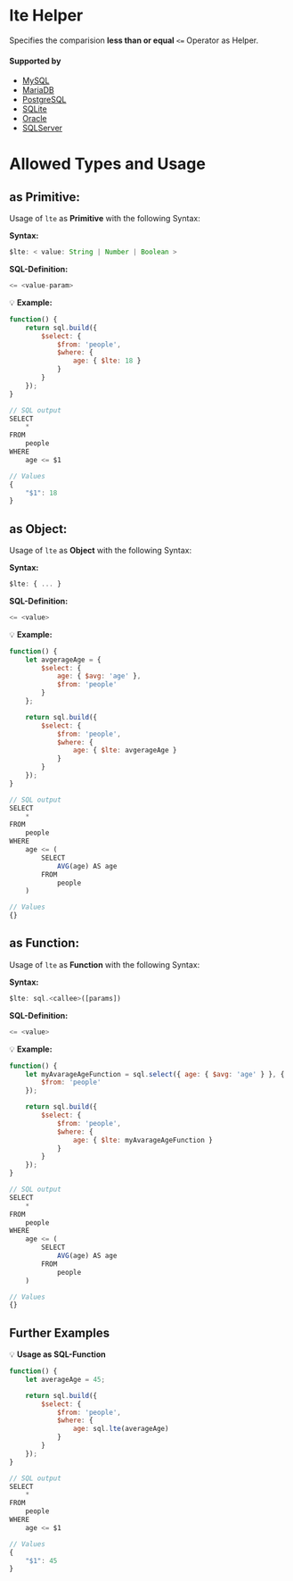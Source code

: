 # lte Helper
Specifies the comparision **less than or equal** `<=` Operator as Helper.

#### Supported by
- [MySQL](https://dev.mysql.com/doc/refman/5.7/en/func-op-summary-ref.html)
- [MariaDB](https://mariadb.com/kb/en/library/less-than-or-equal/)
- [PostgreSQL](https://www.postgresql.org/docs/9.5/static/functions-comparison.html)
- [SQLite](https://sqlite.org/lang_expr.html)
- [Oracle](https://docs.oracle.com/html/A95915_01/sqopr.htm#sthref149)
- [SQLServer](https://docs.microsoft.com/en-US/sql/t-sql/language-elements/less-than-transact-sql)

# Allowed Types and Usage

## as Primitive:

Usage of `lte` as **Primitive** with the following Syntax:

**Syntax:**

```javascript
$lte: < value: String | Number | Boolean >
```

**SQL-Definition:**
```javascript
<= <value-param>
```

:bulb: **Example:**
```javascript
function() {
    return sql.build({
        $select: {
            $from: 'people',
            $where: {
                age: { $lte: 18 }
            }
        }
    });
}

// SQL output
SELECT
    *
FROM
    people
WHERE
    age <= $1

// Values
{
    "$1": 18
}
```

## as Object:

Usage of `lte` as **Object** with the following Syntax:

**Syntax:**

```javascript
$lte: { ... }
```

**SQL-Definition:**
```javascript
<= <value>
```

:bulb: **Example:**
```javascript
function() {
    let avgerageAge = {
        $select: {
            age: { $avg: 'age' },
            $from: 'people'
        }
    };

    return sql.build({
        $select: {
            $from: 'people',
            $where: {
                age: { $lte: avgerageAge }
            }
        }
    });
}

// SQL output
SELECT
    *
FROM
    people
WHERE
    age <= (
        SELECT
            AVG(age) AS age
        FROM
            people
    )

// Values
{}
```

## as Function:

Usage of `lte` as **Function** with the following Syntax:

**Syntax:**

```javascript
$lte: sql.<callee>([params])
```

**SQL-Definition:**
```javascript
<= <value>
```

:bulb: **Example:**
```javascript
function() {
    let myAvarageAgeFunction = sql.select({ age: { $avg: 'age' } }, {
        $from: 'people'
    });

    return sql.build({
        $select: {
            $from: 'people',
            $where: {
                age: { $lte: myAvarageAgeFunction }
            }
        }
    });
}

// SQL output
SELECT
    *
FROM
    people
WHERE
    age <= (
        SELECT
            AVG(age) AS age
        FROM
            people
    )

// Values
{}
```

## Further Examples

:bulb: **Usage as SQL-Function**
```javascript
function() {
    let averageAge = 45;

    return sql.build({
        $select: {
            $from: 'people',
            $where: {
                age: sql.lte(averageAge)
            }
        }
    });
}

// SQL output
SELECT
    *
FROM
    people
WHERE
    age <= $1

// Values
{
    "$1": 45
}
```

